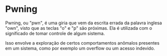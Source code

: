 # Pwning

Pwning, ou "pwn", é uma giria que vem da escrita errada da palavra inglesa "own", visto que as teclas "o" e "p" são próximas. Ela é utilizada com o significado de tomar controle de algum sistema.

Isso envolve a exploração de certos comportamentos anômalos presentes em um sistema, como por exemplo um overflow ou um acesso indevido.

